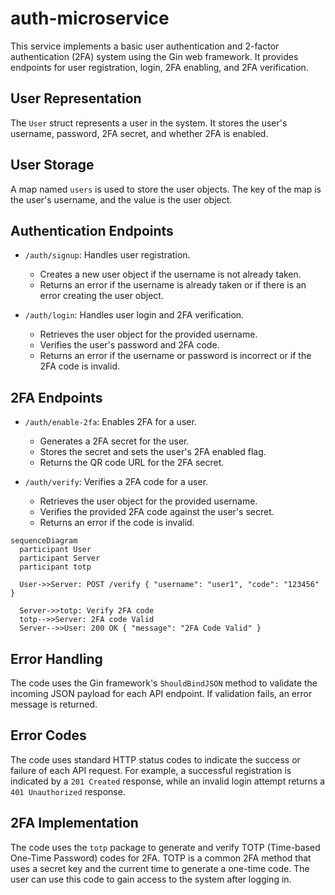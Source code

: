 # auth-microservice
This service implements a basic user authentication and 2-factor authentication (2FA) system using the Gin web framework. It provides endpoints for user registration, login, 2FA enabling, and 2FA verification.

## User Representation

The `User` struct represents a user in the system. It stores the user's username, password, 2FA secret, and whether 2FA is enabled.

## User Storage

A map named `users` is used to store the user objects. The key of the map is the user's username, and the value is the user object.

## Authentication Endpoints

* `/auth/signup`: Handles user registration.

   * Creates a new user object if the username is not already taken.
   * Returns an error if the username is already taken or if there is an error creating the user object.

* `/auth/login`: Handles user login and 2FA verification.

   * Retrieves the user object for the provided username.
   * Verifies the user's password and 2FA code.
   * Returns an error if the username or password is incorrect or if the 2FA code is invalid.

## 2FA Endpoints

* `/auth/enable-2fa`: Enables 2FA for a user.

   * Generates a 2FA secret for the user.
   * Stores the secret and sets the user's 2FA enabled flag.
   * Returns the QR code URL for the 2FA secret.

* `/auth/verify`: Verifies a 2FA code for a user.

   * Retrieves the user object for the provided username.
   * Verifies the provided 2FA code against the user's secret.
   * Returns an error if the code is invalid.

```
sequenceDiagram
  participant User
  participant Server
  participant totp

  User->>Server: POST /verify { "username": "user1", "code": "123456" }

  Server->>totp: Verify 2FA code
  totp-->>Server: 2FA code Valid
  Server-->>User: 200 OK { "message": "2FA Code Valid" }
```

## Error Handling

The code uses the Gin framework's `ShouldBindJSON` method to validate the incoming JSON payload for each API endpoint. If validation fails, an error message is returned.

## Error Codes

The code uses standard HTTP status codes to indicate the success or failure of each API request. For example, a successful registration is indicated by a `201 Created` response, while an invalid login attempt returns a `401 Unauthorized` response.

## 2FA Implementation

The code uses the `totp` package to generate and verify TOTP (Time-based One-Time Password) codes for 2FA. TOTP is a common 2FA method that uses a secret key and the current time to generate a one-time code. The user can use this code to gain access to the system after logging in.

